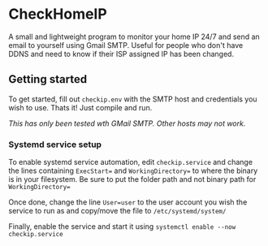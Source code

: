 # CheckHomeIP

A small and lightweight program to monitor your home IP 24/7 and send an email to yourself using Gmail SMTP. Useful for people who don't have DDNS and need to know if their ISP assigned IP has been changed.

## Getting started
To get started, fill out `checkip.env` with the SMTP host and credentials you wish to use. Thats it! Just compile and run.

*This has only been tested wth GMail SMTP. Other hosts may not work.*

### Systemd service setup
To enable systemd service automation, edit `checkip.service` and change the lines containing `ExecStart=` and `WorkingDirectory=` to where the binary is in your filesystem. Be sure to put the folder path and not binary path for `WorkingDirectory=`

Once done, change the line `User=user` to the user account you wish the service to run as and copy/move the file to `/etc/systemd/system/`

Finally, enable the service and start it using `systemctl enable --now checkip.service`

